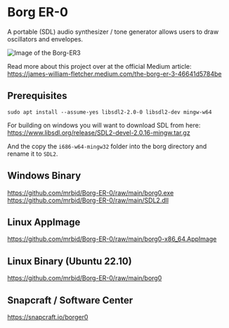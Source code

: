 # Borg ER-0
A portable (SDL) audio synthesizer / tone generator allows users to draw oscillators and envelopes.

![Image of the Borg-ER3](https://miro.medium.com/max/700/1*PIn60YZ3wNEytljl0B4aig.png)

Read more about this project over at the official Medium article:<br>
https://james-william-fletcher.medium.com/the-borg-er-3-46641d5784be

## Prerequisites
`sudo apt install --assume-yes libsdl2-2.0-0 libsdl2-dev mingw-w64`

For building on windows you will want to download SDL from here:<br>
https://www.libsdl.org/release/SDL2-devel-2.0.16-mingw.tar.gz

And the copy the `i686-w64-mingw32` folder into the borg directory
and rename it to `SDL2`.

## Windows Binary
https://github.com/mrbid/Borg-ER-0/raw/main/borg0.exe<br>
https://github.com/mrbid/Borg-ER-0/raw/main/SDL2.dll

## Linux AppImage
https://github.com/mrbid/Borg-ER-0/raw/main/borg0-x86_64.AppImage

## Linux Binary (Ubuntu 22.10)
https://github.com/mrbid/Borg-ER-0/raw/main/borg0

## Snapcraft / Software Center
https://snapcraft.io/borger0
